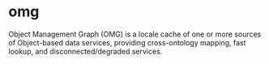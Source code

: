 # omg
Object Management Graph (OMG) is a locale cache of one or more sources of Object-based data services, providing cross-ontology mapping, fast lookup, and disconnected/degraded services.
